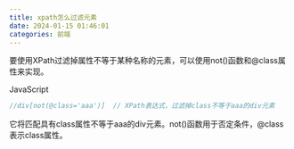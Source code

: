 ```yaml
---
title: xpath怎么过滤元素
date: 2024-01-15 01:46:01
categories: 前端
---
```

要使用XPath过滤掉属性不等于某种名称的元素，可以使用not()函数和@class属性来实现。

<!-- more -->

JavaScript

```javascript
//div[not(@class='aaa')]  // XPath表达式，过滤掉class不等于aaa的div元素
```

它将匹配具有class属性不等于aaa的div元素。not()函数用于否定条件，@class表示class属性。

